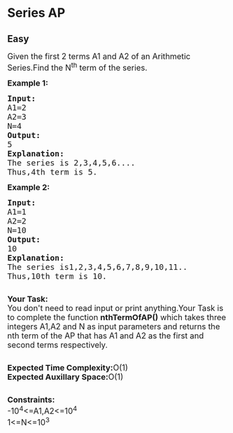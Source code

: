 # Series AP
## Easy
<div class="problems_problem_content__Xm_eO"><p><span style="font-size:18px">Given the first 2 terms A1 and A2&nbsp;of an Arithmetic Series.Find&nbsp;the N<sup>th</sup> term of the series.&nbsp;</span></p>

<p><span style="font-size:18px"><strong>Example 1:</strong></span></p>

<pre><span style="font-size:18px"><strong>Input:</strong>
A1=2
A2=3
N=4
<strong>Output:</strong>
5
<strong>Explanation:</strong>
The series is 2,3,4,5,6....
Thus,4th term is 5.</span></pre>

<p><span style="font-size:18px"><strong>Example 2:</strong></span></p>

<pre><span style="font-size:18px"><strong>Input:</strong>
A1=1
A2=2
N=10
<strong>Output:</strong>
10
<strong>Explanation:</strong>
The series is1,2,3,4,5,6,7,8,9,10,11..
Thus,10th term is 10.</span></pre>

<p><br>
<span style="font-size:18px"><strong>Your Task:</strong><br>
You don't need to read input or print anything.Your Task is to complete the function <strong>nthTermOfAP()</strong> which takes three integers A1,A2 and N as input parameters and returns the nth term of the AP that has A1 and A2 as the first and second terms respectively.</span></p>

<p><br>
<span style="font-size:18px"><strong>Expected Time Complexity:</strong>O(1)<br>
<strong>Expected Auxillary Space:</strong>O(1)</span></p>

<p><br>
<span style="font-size:18px"><strong>Constraints:</strong><br>
-10<sup>4</sup>&lt;=A1,A2&lt;=10<sup>4</sup><br>
1&lt;=N&lt;=10<sup>3</sup></span><br>
&nbsp;</p>
</div>